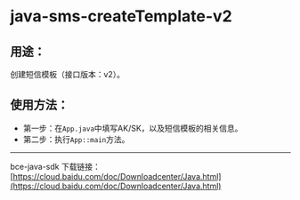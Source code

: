 # java-sms-createTemplate-v2

## 用途：

创建短信模板（接口版本：v2）。

## 使用方法：

* 第一步：在`App.java`中填写AK/SK，以及短信模板的相关信息。
* 第二步：执行`App::main`方法。

---

bce-java-sdk 下载链接：[https://cloud.baidu.com/doc/Downloadcenter/Java.html](https://cloud.baidu.com/doc/Downloadcenter/Java.html)